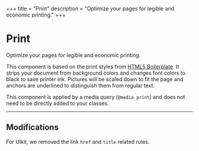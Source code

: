 +++
title = "Print"
description = "Optimize your pages for legible and economic printing."
+++

# Print

<p class="uk-text-lead">Optimize your pages for legible and economic printing.</p>

This component is based on the print styles from [HTML5 Boilerplate](https://github.com/h5bp/html5-boilerplate). It strips your document from background colors and changes font colors to black to save printer ink. Pictures will be scaled down to fit the page and anchors are underlined to distinguish them from regular text.

This component is applied by a media query (`@media print`) and does not need to be directly added to your classes.

***

## Modifications

For UIkit, we removed the link `href` and `title` related rules.
